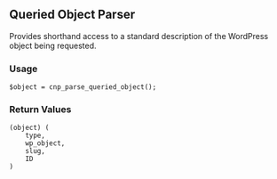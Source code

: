 ## Queried Object Parser

Provides shorthand access to a standard description of the WordPress object being requested.

### Usage

~~~
$object = cnp_parse_queried_object();
~~~

### Return Values

~~~
(object) (
    type,
    wp_object,
    slug,
    ID
)
~~~
